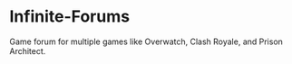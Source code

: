 # Infinite-Forums
Game forum for multiple games like Overwatch, Clash Royale, and Prison Architect.
